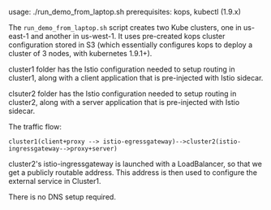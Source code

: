 usage: ./run_demo_from_laptop.sh
prerequisites: kops, kubectl (1.9.x)

The `run_demo_from_laptop.sh` script creates two Kube clusters, one in us-east-1 and
another in us-west-1. It uses pre-created kops cluster configuration stored
in S3 (which essentially configures kops to deploy a cluster of 3 nodes,
with kubernetes 1.9.1+).

cluster1 folder has the Istio configuration needed to setup routing in
cluster1, along with a client application that is pre-injected with Istio
sidecar.

clsuter2 folder has the Istio configuration needed to setup routing in
cluster2, along with a server application that is pre-injected with Istio
sidecar.

The traffic flow:

`cluster1(client+proxy --> istio-egressgateway)-->cluster2(istio-ingressgateway-->proxy+server)`

cluster2's istio-ingressgateway is launched with a LoadBalancer, so that we
get a publicly routable address. This address is then used to configure the
external service in Cluster1.

There is no DNS setup required.


